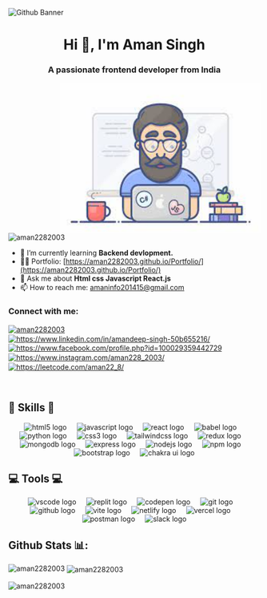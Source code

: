 ![Github Banner](https://github.com/aman2282003/aman2282003/assets/131010086/6ae9fd75-2268-447b-bca5-b9036095e273)

<h1 align="center">Hi 👋, I'm Aman Singh</h1>
<h3 align="center">A passionate frontend developer from India</h3>
<img align="right" alt="coding" width="400" src="./download.jpeg">

<p align="left"> <img src="https://komarev.com/ghpvc/?username=aman2282003&label=Profile%20views&color=0e75b6&style=flat" alt="aman2282003" /> </p>

- 🌱 I’m currently learning **Backend devlopment.**
- 👨‍💻 Portfolio: [https://aman2282003.github.io/Portfolio/](https://aman2282003.github.io/Portfolio/)
- 💬 Ask me about **Html css Javascript React.js**
- 📫 How to reach me: amaninfo201415@gmail.com

<h3 align="left">Connect with me:</h3>


<p align="left" margin = "20px">
  <a href="https://codepen.io/aman2282003" target="_blank"><img align="center" src="https://raw.githubusercontent.com/rahuldkjain/github-profile-readme-generator/master/src/images/icons/Social/codepen.svg" alt="aman2282003" height="30" width="40" /></a>
  <a href="https://www.linkedin.com/in/amandeep-singh-50b655216/" target="_blank"><img align="center" src="https://raw.githubusercontent.com/rahuldkjain/github-profile-readme-generator/master/src/images/icons/Social/linked-in-alt.svg" alt="https://www.linkedin.com/in/amandeep-singh-50b655216/" height="30" width="40" /></a>
  <a href="https://www.facebook.com/profile.php?id=100029359442729" target="_blank"><img align="center" src="https://raw.githubusercontent.com/rahuldkjain/github-profile-readme-generator/master/src/images/icons/Social/facebook.svg" alt="https://www.facebook.com/profile.php?id=100029359442729" height="30" width="40" /></a>
  <a href="https://www.instagram.com/aman228_2003/" target="_blank"><img align="center" src="https://raw.githubusercontent.com/rahuldkjain/github-profile-readme-generator/master/src/images/icons/Social/instagram.svg" alt="https://www.instagram.com/aman228_2003/" height="30" width="40" /></a>
  <a href="https://leetcode.com/aman22_8/" target="_blank"><img align="center" src="https://raw.githubusercontent.com/rahuldkjain/github-profile-readme-generator/master/src/images/icons/Social/leet-code.svg" alt="https://leetcode.com/aman22_8/" height="30" width="40" /></a>
</p>


<br/>
<h2>🎯 Skills 🎯</h2>

<div align="center">
  <img src="https://img.shields.io/badge/HTML5-E34F26?logo=html5&logoColor=white&style=for-the-badge" height="35" alt="html5 logo" />
  <img width="12" />
  <img src="https://img.shields.io/badge/JavaScript-F7DF1E?logo=javascript&logoColor=black&style=for-the-badge" height="35" alt="javascript logo" />
  <img width="12" />
  <img src="https://img.shields.io/badge/React-61DAFB?logo=react&logoColor=black&style=for-the-badge" height="35" alt="react logo" />
  <img width="12" />
  <img src="https://img.shields.io/badge/Babel-F9DC3E?logo=babel&logoColor=black&style=for-the-badge" height="35" alt="babel logo" />
  <img width="12" />
  <img src="https://img.shields.io/badge/Python-3776AB?logo=python&logoColor=white&style=for-the-badge" height="35" alt="python logo" />
  <img width="12" />
  <img src="https://img.shields.io/badge/CSS3-1572B6?logo=css3&logoColor=white&style=for-the-badge" height="35" alt="css3 logo" />
  <img width="12" />
  <img src="https://img.shields.io/badge/Tailwind CSS-06B6D4?logo=tailwindcss&logoColor=black&style=for-the-badge" height="35" alt="tailwindcss logo" />
  <img width="12" />
  <img src="https://img.shields.io/badge/Redux-764ABC?logo=redux&logoColor=white&style=for-the-badge" height="35" alt="redux logo" />
  <img width="12" />
  <img src="https://img.shields.io/badge/MongoDB-47A248?logo=mongodb&logoColor=white&style=for-the-badge" height="35" alt="mongodb logo" />
  <img width="12" />
  <img src="https://img.shields.io/badge/Express-000000?logo=express&logoColor=white&style=for-the-badge" height="35" alt="express logo" />
  <img width="12" />
  <img src="https://img.shields.io/badge/Node.js-339933?logo=nodedotjs&logoColor=white&style=for-the-badge" height="35" alt="nodejs logo" />
  <img width="12" />
  <img src="https://img.shields.io/badge/npm-CB3837?logo=npm&logoColor=white&style=for-the-badge" height="35" alt="npm logo" />
  <img width="12" />
  <img src="https://img.shields.io/badge/Bootstrap-563D7C?logo=bootstrap&logoColor=white&style=for-the-badge" height="35" alt="bootstrap logo" />
  <img width="12" />
  <img src="https://img.shields.io/badge/Chakra%20UI-319795?logo=chakra-ui&logoColor=white&style=for-the-badge" height="35" alt="chakra ui logo" />
</div>

<h2>💻 Tools 💻</h2>

<div align="center">
  <img src="https://img.shields.io/badge/Visual Studio Code-007ACC?logo=visualstudiocode&logoColor=white&style=for-the-badge" height="35" alt="vscode logo"  />
  <img width="12" />
  <img src="https://img.shields.io/badge/Replit-F26207?logo=replit&logoColor=black&style=for-the-badge" height="35" alt="replit logo"  />
  <img width="12" />
  <img src="https://img.shields.io/badge/CodePen-000000?logo=codepen&logoColor=white&style=for-the-badge" height="35" alt="codepen logo"  />
  <img width="12" />
  <img src="https://img.shields.io/badge/Git-F05032?logo=git&logoColor=white&style=for-the-badge" height="35" alt="git logo"  />
  <img width="12" />
  <img src="https://img.shields.io/badge/GitHub-181717?logo=github&logoColor=white&style=for-the-badge" height="35" alt="github logo"  />
  <img width="12" />
  <img src="https://img.shields.io/badge/Vite-646CFF?logo=vite&logoColor=white&style=for-the-badge" height="35" alt="vite logo"  />
  <img width="12" />
  <img src="https://img.shields.io/badge/Netlify-00C7B7?logo=netlify&logoColor=black&style=for-the-badge" height="35" alt="netlify logo"  />
  <img width="12" />
  <img src="https://img.shields.io/badge/Vercel-000000?logo=vercel&logoColor=white&style=for-the-badge" height="35" alt="vercel logo"  />
  <img width="12" />
  <img src="https://img.shields.io/badge/Postman-FF6C37?logo=postman&logoColor=black&style=for-the-badge" height="35" alt="postman logo"  />
  <img width="12" />
  <img src="https://img.shields.io/badge/Slack-4A154B?logo=slack&logoColor=white&style=for-the-badge" height="35" alt="slack logo"  />
</div>




## Github Stats 📊:

<p><img align="left" src="https://github-readme-stats.vercel.app/api/top-langs?username=aman2282003&show_icons=true&locale=en&layout=compact" alt="aman2282003" /></p>

<p>&nbsp;<img align="center" src="https://github-readme-stats.vercel.app/api?username=aman2282003&show_icons=true&locale=en" alt="aman2282003" /></p>

<p><img align="center" src="https://github-readme-streak-stats.herokuapp.com/?user=aman2282003&" alt="aman2282003" /></p>
